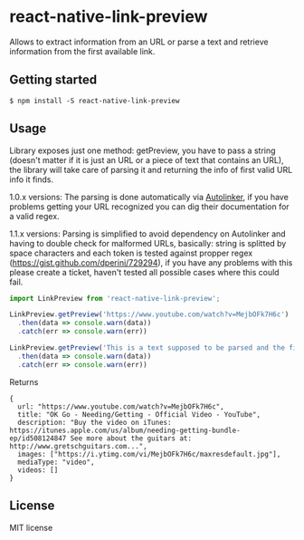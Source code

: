 
# react-native-link-preview

Allows to extract information from an URL or parse a text and retrieve information from the first available link.

## Getting started

`$ npm install -S react-native-link-preview`

## Usage
Library exposes just one method: getPreview, you have to pass a string (doesn't matter if it is just an URL or a piece of text that contains an URL), the library will take care of parsing it and returning the info of first valid URL info it finds.

1.0.x versions:
The parsing is done automatically via [Autolinker](https://github.com/gregjacobs/Autolinker.js/), if you have problems getting your URL recognized you can dig their documentation for a valid regex.

1.1.x versions:
Parsing is simplified to avoid dependency on Autolinker and having to double check for malformed URLs, basically: string is splitted by space characters and each token is tested against propper regex (https://gist.github.com/dperini/729294), if you have any problems with this please create a ticket, haven't tested all possible cases where this could fail.

```javascript
import LinkPreview from 'react-native-link-preview';

LinkPreview.getPreview('https://www.youtube.com/watch?v=MejbOFk7H6c')
  .then(data => console.warn(data))
  .catch(err => console.warn(err))

LinkPreview.getPreview('This is a text supposed to be parsed and the first link displayed https://www.youtube.com/watch?v=MejbOFk7H6c')
  .then(data => console.warn(data))
  .catch(err => console.warn(err))
```

Returns
```
{
  url: "https://www.youtube.com/watch?v=MejbOFk7H6c",
  title: "OK Go - Needing/Getting - Official Video - YouTube",
  description: "Buy the video on iTunes: https://itunes.apple.com/us/album/needing-getting-bundle-ep/id508124847 See more about the guitars at: http://www.gretschguitars.com...",
  images: ["https://i.ytimg.com/vi/MejbOFk7H6c/maxresdefault.jpg"],
  mediaType: "video",
  videos: []
}
```

## License

MIT license
